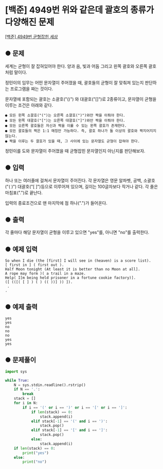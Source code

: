 # [백준] 4949번 위와 같은데 괄호의 종류가 다양해진 문제
[[백준] 4949번 균형잡힌 세상](https://www.acmicpc.net/problem/4949)  

## ● 문제
세계는 균형이 잘 잡혀있어야 한다. 양과 음, 빛과 어둠 그리고 왼쪽 괄호와 오른쪽 괄호처럼 말이다.

정민이의 임무는 어떤 문자열이 주어졌을 때, 괄호들의 균형이 잘 맞춰져 있는지 판단하는 프로그램을 짜는 것이다.

문자열에 포함되는 괄호는 소괄호("()") 와 대괄호("[]")로 2종류이고, 문자열이 균형을 이루는 조건은 아래와 같다.

    ● 모든 왼쪽 소괄호("(")는 오른쪽 소괄호(")")와만 짝을 이뤄야 한다.
    ● 모든 왼쪽 대괄호("[")는 오른쪽 대괄호("]")와만 짝을 이뤄야 한다.
    ● 모든 오른쪽 괄호들은 자신과 짝을 이룰 수 있는 왼쪽 괄호가 존재한다.
    ● 모든 괄호들의 짝은 1:1 매칭만 가능하다. 즉, 괄호 하나가 둘 이상의 괄호와 짝지어지지 않는다.
    ● 짝을 이루는 두 괄호가 있을 때, 그 사이에 있는 문자열도 균형이 잡혀야 한다.
정민이를 도와 문자열이 주어졌을 때 균형잡힌 문자열인지 아닌지를 판단해보자.

## ● 입력
하나 또는 여러줄에 걸쳐서 문자열이 주어진다. 각 문자열은 영문 알파벳, 공백, 소괄호("( )") 대괄호("[ ]")등으로 이루어져 있으며, 길이는 100글자보다 작거나 같다. 각 줄은 마침표(".")로 끝난다.

입력의 종료조건으로 맨 마지막에 점 하나(".")가 들어온다.

## ● 출력
각 줄마다 해당 문자열이 균형을 이루고 있으면 "yes"를, 아니면 "no"를 출력한다.

## ● 예제 입력
```
So when I die (the [first] I will see in (heaven) is a score list).
[ first in ] ( first out ).
Half Moon tonight (At least it is better than no Moon at all].
A rope may form )( a trail in a maze.
Help( I[m being held prisoner in a fortune cookie factory)].
([ (([( [ ] ) ( ) (( ))] )) ]).
 .
.
```

## ● 예제 출력
```
yes
yes
no
no
no
yes
yes
```

## ● 문제풀이
```python
import sys

while True:
    N = sys.stdin.readline().rstrip()
    if N == '.':
        break
    stack = []
    for i in N:
        if i == '(' or i == ')' or i == '[' or i == ']':
            if len(stack) == 0:
                stack.append(i)
            elif stack[-1] == '(' and i == ')':
                stack.pop()
            elif stack[-1] == '[' and i == ']':
                stack.pop()
            else:
                stack.append(i)
    if len(stack) == 0:
        print("yes")
    else:
        print("no")
```
